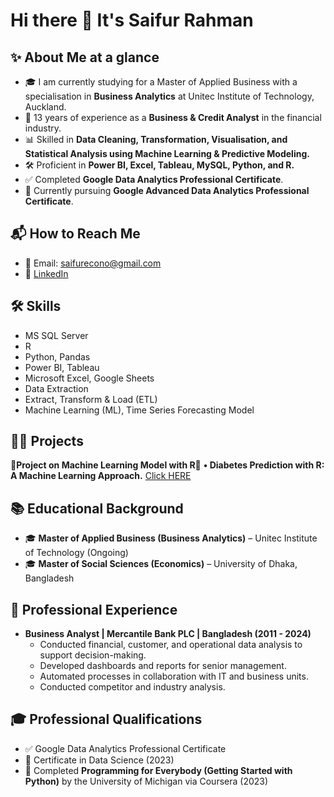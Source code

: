 
# Hi there 👋 It's Saifur Rahman


## ✨ About Me at a glance
- 🎓 I am currently studying for a Master of Applied Business with a specialisation in **Business Analytics** at Unitec Institute of Technology, Auckland.
- 💼 13 years of experience as a **Business & Credit Analyst** in the financial industry.
- 📊 Skilled in **Data Cleaning, Transformation, Visualisation, and Statistical Analysis using Machine Learning & Predictive Modeling.**
- 🛠️ Proficient in **Power BI, Excel, Tableau, MySQL, Python, and R.**
- ✅ Completed **Google Data Analytics Professional Certificate**.
- 🎯 Currently pursuing **Google Advanced Data Analytics Professional Certificate**.


## 📬 How to Reach Me
- 📧 Email: saifurecono@gmail.com
- 🔗 [LinkedIn](https://www.linkedin.com/in/saifur-rahman-55b373258)


## 🛠️ Skills

- MS SQL Server
- R 
- Python, Pandas
- Power BI, Tableau
- Microsoft Excel, Google Sheets
- Data Extraction 
- Extract, Transform & Load (ETL)
- Machine Learning (ML), Time Series Forecasting Model

## 👩‍💻 Projects
**🚀Project on Machine Learning Model with R🚀**
**•	Diabetes Prediction with R: A Machine Learning Approach.** [Click HERE](https://github.com/SaifurUnitec/Diabetes_Predictions_With_R.git)


## 📚 Educational Background
- 🎓 **Master of Applied Business (Business Analytics)** – Unitec Institute of Technology (Ongoing)
- 🎓 **Master of Social Sciences (Economics)** – University of Dhaka, Bangladesh


## 💼 Professional Experience
- **Business Analyst | Mercantile Bank PLC | Bangladesh (2011 - 2024)**
  - Conducted financial, customer, and operational data analysis to support decision-making.
  - Developed dashboards and reports for senior management.
  - Automated processes in collaboration with IT and business units.
  - Conducted competitor and industry analysis.


## 🎓 Professional Qualifications
- ✅ Google Data Analytics Professional Certificate
- 📜 Certificate in Data Science (2023)
- 🐍 Completed **Programming for Everybody (Getting Started with Python)** by the University of Michigan via Coursera (2023)



